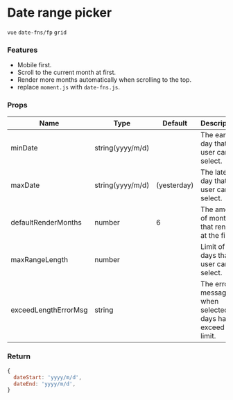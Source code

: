 # Date range picker

`vue` `date-fns/fp` `grid`

### Features

- Mobile first.
- Scroll to the current month at first.
- Render more months automatically when scrolling to the top.
- replace `moment.js` with `date-fns.js`.

### Props

Name      | Type    | Default | Description
----------|---------|---------|--------
minDate   | string(yyyy/m/d)  |         | The earliest day that user can select. |
maxDate   | string(yyyy/m/d)  | (yesterday) | The lateset day that user can select.    |
defaultRenderMonths | number | 6 | The amount of months that render at the first. |
maxRangeLength | number |     | Limit of the days that user can select.  |
exceedLengthErrorMsg | string | | The error message when selected days have exceed the limit.  |

### Return

```javascript
{
  dateStart: 'yyyy/m/d',
  dateEnd: 'yyyy/m/d',
}
```